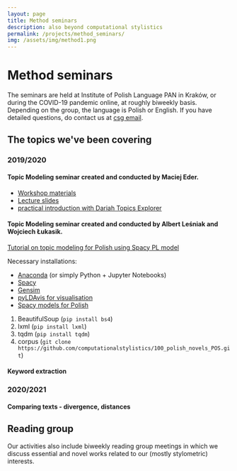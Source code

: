 ```yaml
---
layout: page
title: Method seminars
description: also beyond computational stylistics
permalink: /projects/method_seminars/
img: /assets/img/method1.png
---
```


# Method seminars 

The seminars are held at Institute of Polish Language PAN in Kraków, or during the COVID-19 pandemic online, at roughly biweekly basis. Depending on the group, the language is Polish or English. If you have detailed questions, do contact us at [csg email](csg@stylometry.org). 
  
## The topics we've been covering

### 2019/2020

#### Topic Modeling seminar created and conducted by Maciej Eder.  
* [Workshop materials](https://github.com/computationalstylistics/topic-modeling-workshop#introduction) 
* [Lecture slides](https://computationalstylistics.github.io/presentations/topic_modeling_intro/intro_to_topic_models.html)  
* [practical introduction with Dariah Topics Explorer](https://dariah-de.github.io/TopicsExplorer/)  

#### Topic Modeling seminar created and conducted by Albert Leśniak and Wojciech Łukasik.  
[Tutorial on topic modeling for Polish using Spacy PL model](https://github.com/alblesniak/topic_modeling)  
 
 Necessary installations:

* [Anaconda](https://docs.anaconda.com/anaconda/install/) (or simply Python + Jupyter Notebooks)
* [Spacy](https://spacy.io/usage)
* [Gensim](https://pypi.org/project/gensim/)
* [pyLDAvis for visualisation](https://pypi.org/project/pyLDAvis/)
* [Spacy models for Polish](http://spacypl.sigmoidal.io/#components)

1. BeautifulSoup (`pip install bs4`)
2. lxml (`pip install lxml`)
3. tqdm (`pip install tqdm`)
4. corpus (`git clone https://github.com/computationalstylistics/100_polish_novels_POS.git`)

#### Keyword extraction

### 2020/2021
#### Comparing texts - divergence, distances

## Reading group
Our activities also include biweekly reading group meetings in which we discuss essential and novel works related to our (mostly stylometric) interests.

